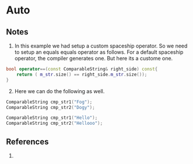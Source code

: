# Auto

## Notes
1. In this example we had setup a custom spaceship operator. So we need to setup an equals equals operator as follows. For a default spaceship operator, the compiler generates one. But here its a custome one. 

```cpp
bool operator==(const ComparableString& right_side) const{
    return ( m_str.size() == right_side.m_str.size());
}
```

2. Here we can do the following as well.

```cpp
ComparableString cmp_str1("Fog");
ComparableString cmp_str2("Dogy");
```

```cpp
ComparableString cmp_str1("Hello");
ComparableString cmp_str2("Hellooo");
```

## References

1. 

